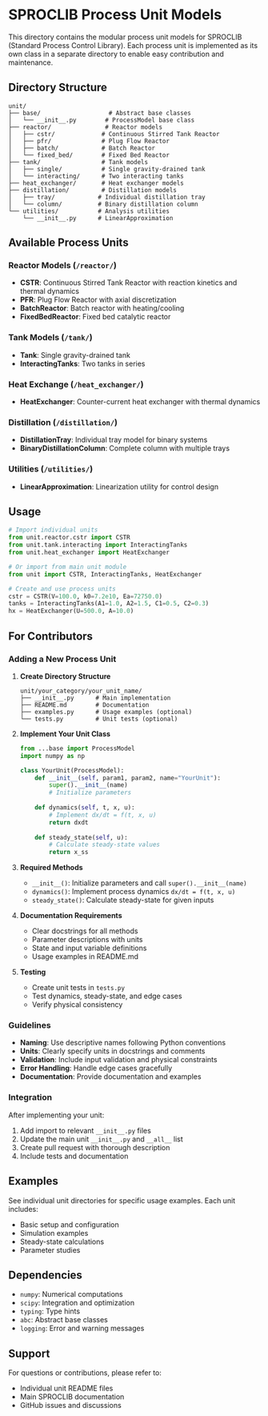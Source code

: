 # SPROCLIB Process Unit Models

This directory contains the modular process unit models for SPROCLIB (Standard Process Control Library). Each process unit is implemented as its own class in a separate directory to enable easy contribution and maintenance.

## Directory Structure

```
unit/
├── base/                   # Abstract base classes
│   └── __init__.py        # ProcessModel base class
├── reactor/               # Reactor models
│   ├── cstr/             # Continuous Stirred Tank Reactor
│   ├── pfr/              # Plug Flow Reactor
│   ├── batch/            # Batch Reactor
│   └── fixed_bed/        # Fixed Bed Reactor
├── tank/                 # Tank models
│   ├── single/           # Single gravity-drained tank
│   └── interacting/      # Two interacting tanks
├── heat_exchanger/       # Heat exchanger models
├── distillation/         # Distillation models
│   ├── tray/            # Individual distillation tray
│   └── column/          # Binary distillation column
└── utilities/           # Analysis utilities
    └── __init__.py      # LinearApproximation
```

## Available Process Units

### Reactor Models (`/reactor/`)
- **CSTR**: Continuous Stirred Tank Reactor with reaction kinetics and thermal dynamics
- **PFR**: Plug Flow Reactor with axial discretization
- **BatchReactor**: Batch reactor with heating/cooling
- **FixedBedReactor**: Fixed bed catalytic reactor

### Tank Models (`/tank/`)
- **Tank**: Single gravity-drained tank
- **InteractingTanks**: Two tanks in series

### Heat Exchange (`/heat_exchanger/`)
- **HeatExchanger**: Counter-current heat exchanger with thermal dynamics

### Distillation (`/distillation/`)
- **DistillationTray**: Individual tray model for binary systems
- **BinaryDistillationColumn**: Complete column with multiple trays

### Utilities (`/utilities/`)
- **LinearApproximation**: Linearization utility for control design

## Usage

```python
# Import individual units
from unit.reactor.cstr import CSTR
from unit.tank.interacting import InteractingTanks
from unit.heat_exchanger import HeatExchanger

# Or import from main unit module
from unit import CSTR, InteractingTanks, HeatExchanger

# Create and use process units
cstr = CSTR(V=100.0, k0=7.2e10, Ea=72750.0)
tanks = InteractingTanks(A1=1.0, A2=1.5, C1=0.5, C2=0.3)
hx = HeatExchanger(U=500.0, A=10.0)
```

## For Contributors

### Adding a New Process Unit

1. **Create Directory Structure**
   ```
   unit/your_category/your_unit_name/
   ├── __init__.py      # Main implementation
   ├── README.md        # Documentation
   ├── examples.py      # Usage examples (optional)
   └── tests.py         # Unit tests (optional)
   ```

2. **Implement Your Unit Class**
   ```python
   from ...base import ProcessModel
   import numpy as np
   
   class YourUnit(ProcessModel):
       def __init__(self, param1, param2, name="YourUnit"):
           super().__init__(name)
           # Initialize parameters
           
       def dynamics(self, t, x, u):
           # Implement dx/dt = f(t, x, u)
           return dxdt
           
       def steady_state(self, u):
           # Calculate steady-state values
           return x_ss
   ```

3. **Required Methods**
   - `__init__()`: Initialize parameters and call `super().__init__(name)`
   - `dynamics()`: Implement process dynamics `dx/dt = f(t, x, u)`
   - `steady_state()`: Calculate steady-state for given inputs

4. **Documentation Requirements**
   - Clear docstrings for all methods
   - Parameter descriptions with units
   - State and input variable definitions
   - Usage examples in README.md

5. **Testing**
   - Create unit tests in `tests.py`
   - Test dynamics, steady-state, and edge cases
   - Verify physical consistency

### Guidelines

- **Naming**: Use descriptive names following Python conventions
- **Units**: Clearly specify units in docstrings and comments
- **Validation**: Include input validation and physical constraints
- **Error Handling**: Handle edge cases gracefully
- **Documentation**: Provide documentation and examples

### Integration

After implementing your unit:

1. Add import to relevant `__init__.py` files
2. Update the main unit `__init__.py` and `__all__` list
3. Create pull request with thorough description
4. Include tests and documentation

## Examples

See individual unit directories for specific usage examples. Each unit includes:
- Basic setup and configuration
- Simulation examples
- Steady-state calculations
- Parameter studies

## Dependencies

- `numpy`: Numerical computations
- `scipy`: Integration and optimization
- `typing`: Type hints
- `abc`: Abstract base classes
- `logging`: Error and warning messages

## Support

For questions or contributions, please refer to:
- Individual unit README files
- Main SPROCLIB documentation
- GitHub issues and discussions
